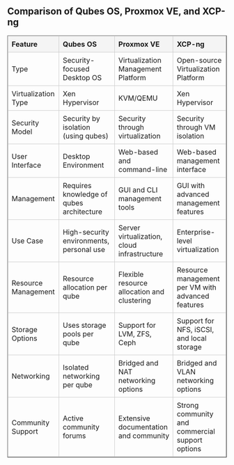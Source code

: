 <!DOCTYPE html>
<html lang="en">
<head>
  <meta charset="UTF-8">
  <meta name="viewport" content="width=device-width, initial-scale=1.0">
<title>Qubes OS vs Proxmox VE vs XCP-ng Comparison</title>
<style>
    table {
      width: 100%;
      border-collapse: collapse;
    }
    th, td {
      border: 1px solid #ccc;
      padding: 8px;
      text-align: left;
    }
    th {
      background-color: #f4f4f4;
    }
</style>
</head>
<body>

<h2>Comparison of Qubes OS, Proxmox VE, and XCP-ng</h2>
<table border="1">
  <tr>
    <th>Feature</th>
    <th>Qubes OS</th>
    <th>Proxmox VE</th>
    <th>XCP-ng</th>
  </tr>
  <tr>
    <td>Type</td>
    <td>Security-focused Desktop OS</td>
    <td>Virtualization Management Platform</td>
    <td>Open-source Virtualization Platform</td>
  </tr>
  <tr>
    <td>Virtualization Type</td>
    <td>Xen Hypervisor</td>
    <td>KVM/QEMU</td>
    <td>Xen Hypervisor</td>
  </tr>
  <tr>
    <td>Security Model</td>
    <td>Security by isolation (using qubes)</td>
    <td>Security through virtualization</td>
    <td>Security through VM isolation</td>
  </tr>
  <tr>
    <td>User Interface</td>
    <td>Desktop Environment</td>
    <td>Web-based and command-line</td>
    <td>Web-based management interface</td>
  </tr>
  <tr>
    <td>Management</td>
    <td>Requires knowledge of qubes architecture</td>
    <td>GUI and CLI management tools</td>
    <td>GUI with advanced management features</td>
  </tr>
  <tr>
    <td>Use Case</td>
    <td>High-security environments, personal use</td>
    <td>Server virtualization, cloud infrastructure</td>
    <td>Enterprise-level virtualization</td>
  </tr>
  <tr>
    <td>Resource Management</td>
    <td>Resource allocation per qube</td>
    <td>Flexible resource allocation and clustering</td>
    <td>Resource management per VM with advanced features</td>
  </tr>
  <tr>
    <td>Storage Options</td>
    <td>Uses storage pools per qube</td>
    <td>Support for LVM, ZFS, Ceph</td>
    <td>Support for NFS, iSCSI, and local storage</td>
  </tr>
  <tr>
    <td>Networking</td>
    <td>Isolated networking per qube</td>
    <td>Bridged and NAT networking options</td>
    <td>Bridged and VLAN networking options</td>
  </tr>
  <tr>
    <td>Community Support</td>
    <td>Active community forums</td>
    <td>Extensive documentation and community</td>
    <td>Strong community and commercial support options</td>
  </tr>
</table>

</body>
</html>
